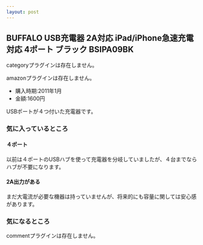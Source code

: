 ```yaml
---
layout: post
---
```

<h2>BUFFALO USB充電器 2A対応 iPad/iPhone急速充電対応 4ポート ブラック BSIPA09BK</h2>
<p><span class="error">categoryプラグインは存在しません。</span></p>
<p><span class="error">amazonプラグインは存在しません。</span></p>
<ul>
<li>購入時期:2011年1月</li>
<li>金額:1600円</li>
</ul>
<p>USBポートが４つ付いた充電器です。</p>
<h3>気に入っているところ</h3>
<h4>４ポート</h4>
<p>以前は４ポートのUSBハブを使って充電器を分岐していましたが、４台までならハブが不要になります。</p>
<h4>2A出力がある</h4>
<p>まだ大電流が必要な機器は持っていませんが、将来的にも容量に関しては安心感があります。</p>
<h3>気になるところ</h3>
<p><span class="error">commentプラグインは存在しません。</span> </p>
